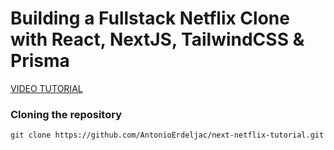 # Building a Fullstack Netflix Clone with React, NextJS, TailwindCSS & Prisma

[VIDEO TUTORIAL](https://www.youtube.com/watch?v=mqUN4N2q4qY)

### Cloning the repository

```shell
git clone https://github.com/AntonioErdeljac/next-netflix-tutorial.git
```




